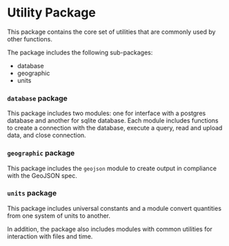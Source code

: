 # Utility Package

This package contains the core set of utilities that are commonly used by other
functions.

The package includes the following sub-packages:

- database
- geographic
- units

### `database` package

This package includes two modules: one for interface with a postgres database
and another for sqlite database. Each module includes functions to create a
connection with the database, execute a query, read and upload data, and close
connection.

### `geographic` package

This package includes the `geojson` module to create output in compliance with
the GeoJSON spec.

### `units` package

This package includes universal constants and a module convert quantities from
one system of units to another.

In addition, the package also includes modules with common utilities for
interaction with files and time.
